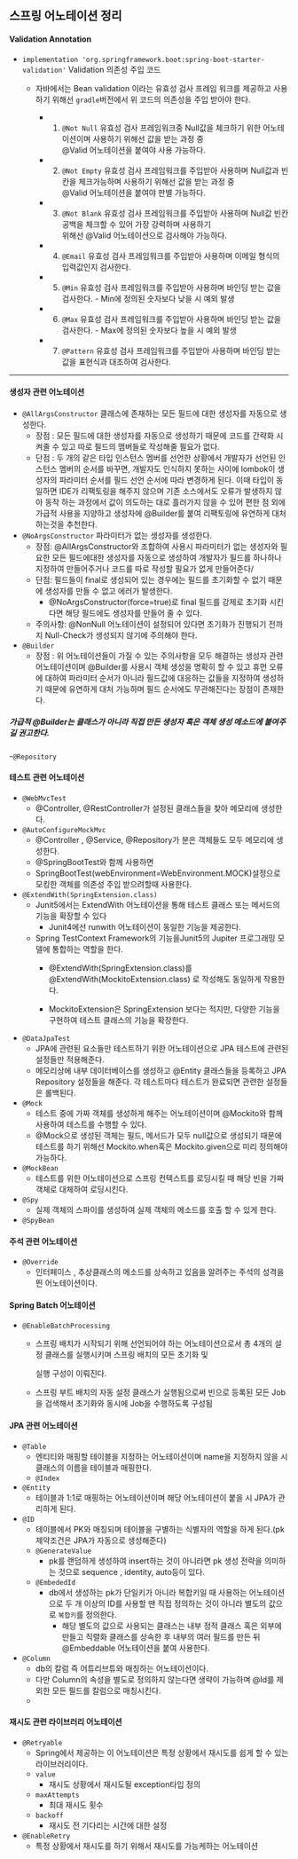 ## 스프링 어노테이션 정리
#### Validation Annotation
- `implementation 'org.springframework.boot:spring-boot-starter-validation'` Validation 의존성 주입 코드
  - 자바에서는 Bean validation 이라는 유효성 검사 프레임 워크를 제공하고 사용하기 위해선 `gradle`버전에서 위 코드의 의존성을 주입 받아야 한다.
  
    - 1. `@Not Null` 유효성 검사 프레임워크중 Null값을 체크하기 위한 어노테이션이며 사용하기 위해선 값을 받는 과정 중 <br>@Valid 어노테이션을 붙여야 사용 가능하다. 
    - 2. `@Not Empty` 유효성 검사 프레임워크를 주입받아 사용하며 Null값과 빈칸을 체크가능하며 사용하기 위해선 값을 받는 과정 중 <br>@Valid 어노테이션을 붙여야 판별 가능하다.
    - 3. `@Not Blank` 유효성 검사 프레임워크를 주입받아 사용하며 Null값 빈칸 공백을 체크할 수 있어 가장 강력하며 사용하기 <br>위해선 @Valid 어노테이션으로 검사해야 가능하다.
    - 4. `@Email` 유효성 검사 프레임워크를 주입받아 사용하며 이메일 형식의 입력값인지 검사한다.
    - 5. `@Min` 유효성 검사 프레임워크를 주입받아 사용하며 바인딩 받는 값을 검사한다. - Min에 정의된 숫자보다 낮을 시 예외 발생
    - 6. `@Max` 유효성 검사 프레임워크를 주입받아 사용하며 바인딩 받는 값을 검사한다. - Max에 정의된 숫자보다 높을 시 예외 발생
    - 7. `@Pattern` 유효성 검사 프레임워크를 주입받아 사용하며 바인딩 받는 값을 표현식과 대조하여 검사한다.    


---
#### 생성자 관련 어노테이션
- `@AllArgsConstructor` 클래스에 존재하는 모든 필드에 대한 생성자를 자동으로 생성한다.
  - 장점 : 모든 필드에 대한 생성자를 자동으로 생성하기 때문에 코드를 간략화 시켜줄 수 있고 따로 필드의 맴버들로 작성해줄 필요가 없다.
  - 단점 : 두 개의 같은 타입 인스턴스 멤버를 선언한 상황에서 개발자가 선언된 인스턴스 멤버의 순서를 바꾸면, 개발자도 인식하지 못하는 사이에 
         lombok이 생성자의 파라미터 순서를 필드 선언 순서에 따라 변경하게 된다. 이때 타입이 동일하면 IDE가 리팩토링을 해주지 않으며 
         기존 소스에서도 오류가 발생하지 않아 동작 하는 과정에서 값이 의도하는 대로 흘러가지 않을 수 있어
         편한 점 외에 가급적 사용을 지양하고 생성자에 @Builder를 붙여 리팩토링에 유연하게 대처하는것을 추천한다.
- `@NoArgsConstructor` 파라미터가 없는 생성자를 생성한다.
  - 장점: @AllArgsConstructor와 조합하여 사용시 파라미터가 없는 생성자와 필요한 모든 필드에대한 생성자를 자동으로 생성하여 개발자가 
    필드를 하나하나 지정하여 만들어주거나 코드를 따로 작성할 필요가 없게 만들어준다/
  - 단점: 필드들이 final로 생성되어 있는 경우에는 필드를 초기화할 수 없기 때문에 생성자를 만들 수 없고 에러가 발생한다.
    - @NoArgsConstructor(force=true)로 final 필드를 강제로 초기화 시킨다면 해당 필드에도 생성자를 만들어 줄 수 있다.
  - 주의사항: @NonNull 어노테이션이 설정되어 있다면 초기화가 진행되기 전까지 Null-Check가 생성되지 않기에 주의해야 한다.
- `@Builder`
  - 장점 : 위 어노테이션들이 가질 수 있는 주의사항을 모두 해결하는 생성자 관련 어노테이션이며 @Builder를 사용시 객체 생성을 명확히 할 수
          있고 휴먼 오류에 대하여 파라미터 순서가 아니라 필드값에 대응하는 값들을 지정하여 생성하기 때문에 유연하게 대처 가능하며 
          필드 순서에도 무관해진다는 장점이 존재한다.
 ##### 가급적 @Builder는 클래스가 아니라 직접 만든 생성자 혹은 객체 생성 메소드에 붙여주길 권고한다.
 
-`@Repository`

#### 테스트 관련 어노테이션
- `@WebMvcTest`
  - @Controller, @RestController가 설정된 클래스들을 찾아 메모리에 생성한다. 
- `@AutoConfigureMockMvc`
  - @Controller , @Service, @Repository가 분은 객체들도 모두 메모리에 생성한다.
  - @SpringBootTest와 함께 사용하면 
  - SpringBootTest(webEnvironment=WebEnvironment.MOCK)설정으로 모킹한 객체를 의존성 주입 받으려할때 사용한다. 
- `@ExtendWith(SpringExtension.class)`
  - Junit5에서는 ExtendWith 어노테이션을 통해 테스트 클래스 또는 메서드의 기능을 확장할 수 있다
    - Junit4에선 runwith 어노테이션이 동일한 기능을 제공한다.
  - Spring TestContext Framework의 기능을Junit5의 Jupiter 프로그래밍 모델에 통합하는 역할을 한다.  
    - @ExtendWith(SpringExtension.class)를 @ExtendWith(MockitoExtension.class) 로 작성해도 동일하게 작용한다.

    - MockitoExtension은 SpringExtension 보다는 적지만, 다양한 기능을 구현하여 테스트 클래스의 기능을 확장한다.
- `@DataJpaTest`
  - JPA에 관련된 요소들만 테스트하기 위한 어노테이션으로 JPA 테스트에 관련된 설정들만 적용해준다.
  - 메모리상에 내부 데이터베이스를 생성하고 @Entity 클래스들을 등록하고 JPA Repository 설정들을 해준다. 각 테스트마다 테스트가 완료되면 관련한 설정들은 롤백된다.
- `@Mock`
  - 테스트 중에 가짜 객체를 생성하게 해주는 어노테이션이며 @Mockito와 함께 사용하여 테스트를 수행할 수 있다.
  - @Mock으로 생성된 객체는 필드, 메서드가 모두 null값으로 생성되기 때문에 테스트를 하기 위해선 Mockito.when혹은 Mockito.given으로 미리 정의해야 가능하다.
- `@MockBean`
  - 테스트를 위한 어노테이션으로 스프링 컨텍스트를 로딩시킬 때 해당 빈을 가짜 객체로 대체하여 로딩시킨다. 
- `@Spy`
  - 실제 객체의 스파이를 생성하여 실제 객체의 메소드를 호출 할 수 있게 한다.
- `@SpyBean`
  
#### 주석 관련 어노테이션
- `@Override`
  - 인터페이스 , 추상클래스의 메소드를 상속하고 있음을 알려주는 주석의 성격을 띈 어노테이션이다. 

#### Spring Batch 어노테이션
- `@EnableBatchProcessing`
  - 스프링 배치가 시작되기 위해 선언되어야 하는 어노테이션으로서 총 4개의 설정 클래스를 실행시키며 스프링 배치의 모든 초기화 및

    실행 구성이 이뤄진다.
  - 스프링 부트 배치의 자동 설정 클래스가 실행됨으로써 빈으로 등록된 모든 Job을 검색해서 초기화와 동시에 Job을 수행하도록 구성됨

#### JPA 관련 어노테이션
- `@Table`
  - 엔티티와 매핑할 테이블을 지정하는 어노테이션이며 name을 지정하지 않을 시 클래스의 이름을 테이블과 매핑한다. 
  - `@Index` 
- `@Entity`
  - 테이블과 1:1로 매핑하는 어노테이션이며 해당 어노테이션이 붙을 시 JPA가 관리하게 된다.
- `@ID`
  - 테이블에서 PK와 매칭되며 테이블을 구별하는 식별자의 역할을 하게 된다.(pk 제약조건은 JPA가 자동으로 생성해준다)
  - `@GenerateValue`
    - pk를 랜덤하게 생성하여 insert하는 것이 아니라면 pk 생성 전략을 의미하는 것으로 sequence , identity, auto등이 있다.
  - `@EmbededId`
    - db에서 생성하는 pk가 단일키가 아니라 복합키일 때 사용하는 어노테이션으로 두 개 이상의 ID를 사용할 땐 직접 정의하는 것이 아니라 별도의 값으로 `복합키`를 정의한다.
      - 해당 별도의 값으로 사용되는 클래스는 내부 정적 클래스 혹은 외부에 만들고 직렬화 클래스를 상속한 후 내부의 여러 필드를 만든 뒤 @Embeddable 어노테이션을 붙여 사용한다.   
- `@Column`
  - db의 칼럼 즉 어튜리브튜와 매칭하는 어노테이션이다.
  - 다만 Column의 속성을 별도로 정의하지 않는다면 생략이 가능하며 @Id를 제외한 모든 필드를 칼럼으로 매칭시킨다.
  - 

#### 재시도 관련 라이브러리 어노테이션
- `@Retryable`
  - Spring에서 제공하는 이 어노테이션은 특정 상황에서 재시도를 쉽게 할 수 있는 라이브러리이다.
  - `value`
    - 재시도 상황에서 재시도될 exception타입 정의
  - `maxAttempts`
    - 최대 재시도 횟수
  - `backoff`
    - 재시도 전 기다리는 시간에 대한 설정     
- `@EnableRetry`
  - 특정 상황에서 재시도를 하기 위해서 재시도를 가능케하는 어노테이션  
